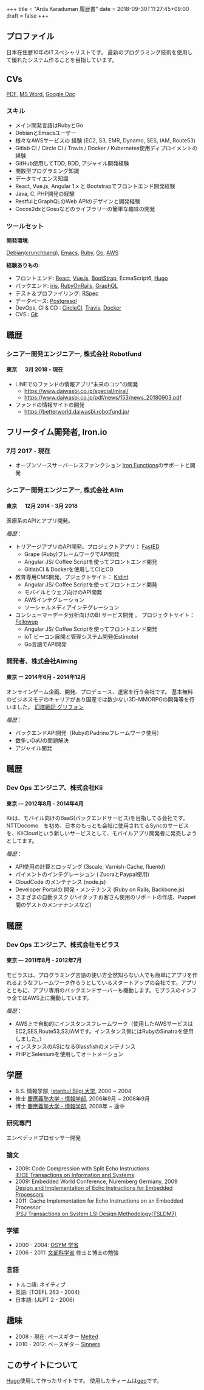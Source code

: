 +++
title = "Arda Karaduman 履歴書"
date = 2018-09-30T11:27:45+09:00
draft = false
+++

## プロファイル
日本在住歴10年のITスペシャリストです。
最新のプログラミング技術を使用して優れたシステム作ることを目指しています。

## CVs

[PDF](https://docs.google.com/document/d/1v563EDkOxVVfEAf0lJA9V5-KZOFtG-aULmKMtjWWWWk/export?format=pdf), 
[MS Word](https://docs.google.com/document/d/1v563EDkOxVVfEAf0lJA9V5-KZOFtG-aULmKMtjWWWWk/export?format=doc), 
[Google Doc](https://docs.google.com/document/d/1v563EDkOxVVfEAf0lJA9V5-KZOFtG-aULmKMtjWWWWk/edit?usp=sharing)

### スキル

* メイン開発言語はRubyとGo
* DebianとEmacsユーザー
* 様々なAWSサービスの 経験 (EC2, S3, EMR, Dynamo, SES, IAM, Route53)
* Gitlab CI / Circle CI / Travis / Docker / Kubernetes使用ディプロイメントの経験
* GitHub使用してTDD, BDD, アジャイル開発経験
* 関数型プログラミング知識
* データサイエンス知識
* React, Vue.js, Angular 1.x と Bootstrapでフロントエンド開発経験
* Java, C, PHP開発の経験
* RestfulとGraphQLのWeb APIのデザインと開発経験
* Cocos2dxとGosuなどのライブラリーの簡単な趣味の開発

### ツールセット

__開発環境__:

[Debian](http://www.debian.org/)([crunchbang](http://crunchbang.org/)), [Emacs](http://www.gnu.org/software/emacs/), [Ruby](https://www.ruby-lang.org/en/), [Go](https://golang.org/), [AWS](http://aws.amazon.com/)

__経験ありもの__:

- フロントエンド:
  [React](https://reactjs.org/), [Vue.js](https://vuejs.org/), [BootStrap](http://getbootstrap.com/), EcmaScript6, [Hugo](https://gohugo.io)
- バックエンド:
  [iris](https://github.com/kataras/iris), [RubyOnRails](http://rubyonrails.org/), [GraphQL](https://github.com/rmosolgo/graphql-ruby)
- テスト＆プロファイリング:
  [RSpec](https://github.com/MiniProfiler/rack-mini-profiler)
- データベース:
  [Postgresql](http://www.postgresql.org/)
- DevOps, CI & CD :
  [CircleCI](https://circleci.com/), [Travis](https://travis-ci.org/), [Docker](https://www.docker.io/)
- CVS :
  [Git](http://git-scm.com/)

## 職歴

### シニアー開発エンジニアー, 株式会社 Robotfund
#### 東京 　 3月 2018 - 現在

- LINEでのファンドの情報アプリ“未来のコツ”の開発
  * https://www.daiwasbi.co.jp/special/mirai/
  * https://www.daiwasbi.co.jp/pdf/news/153/news_20180903.pdf
- ファンドの情報サイトの開発
  * https://betterworld.daiwasbi.robotfund.jp/


## フリータイム開発者, Iron.io
### 7月 2017 - 現在

* オープンソースサーバーレスファンクション [Iron Functions](https://open.iron.io)のサポートと開発


### シニアー開発エンジニアー, 株式会社 Allm
#### 東京 　 12月 2014 - 3月 2018


医療系のAPIとアプリ開発。

_履歴_：

* トリアージアプリのAPI開発。プロジェクトアプリ： [FastED](https://fasted.allm.net/)
  - Grape (Ruby)フレームワークでAPI開発
  - Angular JS/ Coffee Scriptを使ってフロントエンド開発
  - GitlabCI & Dockerを使用してCIとCD
* 教育専用CMS開発。プジェクトサイト： [Kidint](https://www.kidint.com/intl/)
  - Angular JS/ Coffee Scriptを使ってフロントエンド開発
  - モバイルとウェブ向けのAPI開発
  - AWSインテグレーション
  - ソーシャルメディアインテグレーション
* コンシューマーデータ分析向けのBI サービス開発 。
  プロジェクトサイト：[Followup](https://www.allm.net/en/followup-en/)
  - Angular JS/ Coffee Scriptを使ってフロントエンド開発
  - IoT ビーコン展開と管理システム開発(Estimote)
  - Go言語でAPI開発


### 開発者、株式会社Aiming
#### 東京 ー 2014年6月 - 2014年12月

オンラインゲーム企画、開発、プロデュース、運営を行う会社です。
基本無料のビジネスモデのキャリアがあり国産では数少ない3D-MMORPGの開発等を行いました。
[幻塔戦記 グリフォン](https://sp-griffon.jp/)

_履歴_：

* バックエンドAPI開発（RubyのPadrinoフレームワーク使用）
* 数多いDaUの問題解決
* アジャイル開発

## 職歴

### Dev Ops エンジニア、株式会社Kii
#### 東京 — 2012年8月 - 2014年4月

Kiiは、モバイル向けのBaaS(バックエンドサービス)を目指してる会社です。NTTDocomo　を初め、日本のもっとも会社に使用されてるSyncのサービスを、KiiCloudという新しいサービスとして、モバイルアプリ開発者に発売しようとしてます。

_履歴_：

* API使用の計算とロッギング (3scale, Varnish-Cache, fluentd)
* パイメントのインテグレーション ( ZuoraとPaypal使用)
* CloudCode のメンテナンス (node.js)
* Developer Portalの 開発・メンテナンス (Ruby on Rails, Backbone.js)
* さまざまの自動タスク (ハイタッチお客さん使用のリポートの作成、Puppet間のゲストのメンテナンスなど)

## 職歴

### Dev Ops エンジニア、株式会社モビラス
#### 東京 — 2011年8月 - 2012年7月

モビラスは、プログラミング言語の使い方全然知らない人でも簡単にアプリを作れるようなフレームワーク作ろうとしているスタートアップの会社です。アプリとともに、アプリ専用のバックエンドサーバーも機動します。モブラスのインフラ全てはAWS上に機動しています。

_履歴_：

* AWS上で自動的にインスタンスフレームワーク（使用したAWSサービスはEC2,SES,Route53,S3,IAMです。インスタンス側にはRubyのSinatraを使用しました。）
* インスタンスのASになるGlassfishのメンテナンス
* PHPとSeleniumを使用してオートメーション

## 学歴

- B.S.    情報学部, [Istanbul Bilgi 大学](http://www.bilgi.edu.tr/en/), 2000 ~ 2004
- 修士    [慶應義塾大学・情報学部](http://www.st.keio.ac.jp/english/departments/faculty/facu_info.html), 2006年9月 ~ 2008年9月
- 博士   [慶應義塾大学・情報学部](http://www.st.keio.ac.jp/english/departments/faculty/facu_info.html), 2008年 ~ 途中

### 研究専門

エンベデッドプロセッサー開発

### 論文

- 2009: Code Compression with Split Echo Instructions  
        [IEICE Transactions on Information and Systems](http://i-scover.ieice.org/iscover/page/ARTICLE-96644B27-9315-8C09-0BB2-E40E1425441F)
- 2009: Embedded World Conference, Nuremberg Germany, 2009  
        [Design and Implementation of Echo Instructions for Embedded Processors](http://www.bvents.com/event/144441-embedded-world-nuremberg-agenda)
- 2011: Cache Implementation for Echo Instructions on an Embedded Processor  
        [IPSJ Transactions on System LSI Design Methodology(TSLDM7)](https://www.jstage.jst.go.jp/article/ipsjtsldm/4/0/4_0_222/_article)

### 学殖

- 2000 - 2004: [OSYM 学省](http://www.bilgi.edu.tr/en/student-life/general-secretariat-coordination-unit/scholarships/)
- 2006 - 2011: [文部科学省](http://en.wikipedia.org/wiki/Monbukagakusho_Scholarship) 修士と博士の勉強

### 言語

- トルコ語: ネイティブ
- 英語: (TOEFL 263 - 2004)
- 日本語: (JLPT 2 - 2006)

## 趣味
- 2008 - 現在: ベースギター [Melted](http://melted.bandcamp.com/track/yamanote)
- 2010 - 2012: ベースギター [Sinners](http://www.sorchaandthesinners.com/home)

## このサイトについて

[Hugo](https://gohugo.io/)使用して作ったサイトです。 使用したティームは[geo](https://github.com/alexurquhart/hugo-geo)です。
